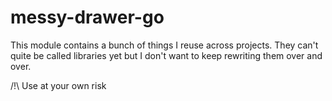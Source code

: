 # messy-drawer-go

This module contains a bunch of things I reuse across projects. They can't quite be called libraries yet but I don't want to keep rewriting them over and over.

/!\ Use at your own risk

